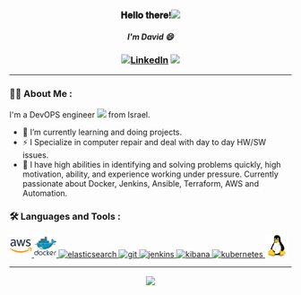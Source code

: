 
<h3 align="center">𝐇𝐞𝐥𝐥𝐨 𝐭𝐡𝐞𝐫𝐞!<img src="https://raw.githubusercontent.com/MartinHeinz/MartinHeinz/master/wave.gif" width="30px">
<h5 align="center">I'm David 😄 
<h3 align="center"><a href="https://www.linkedin.com/in/davidgman/" target="_blank"><img src="https://img.shields.io/badge/LinkedIn-%230077B5.svg?&style=flat-square&logo=linkedin&logoColor=white" alt="LinkedIn"></a>
<img src="https://img.shields.io/static/v1?label=DevOPS&message=Enthusiast&color=red" />

---

### :woman_technologist: About Me :

 I'm a DevOPS engineer <img src="https://media.giphy.com/media/WUlplcMpOCEmTGBtBW/giphy.gif" width="30">  from Israel.
 - :telescope: I’m currently learning and doing projects.
 - :zap: I Specialize in computer repair and deal with day to day HW/SW issues.
 - :seedling: I have high abilities in identifying and solving problems quickly, high motivation, ability, and experience working under pressure. 
 Currently passionate about Docker, Jenkins, Ansible, Terraform, AWS and Automation.

### :hammer_and_wrench: Languages and Tools :

<a href="https://aws.amazon.com" target="_blank" rel="noreferrer"> <img src="https://raw.githubusercontent.com/devicons/devicon/master/icons/amazonwebservices/amazonwebservices-original-wordmark.svg" alt="aws" width="40" height="40"/> <a href="https://www.docker.com/" target="_blank" rel="noreferrer"> <img src="https://raw.githubusercontent.com/devicons/devicon/master/icons/docker/docker-original-wordmark.svg" alt="docker" width="40" height="40"/> </a> <a href="https://www.elastic.co" target="_blank" rel="noreferrer"> <img src="https://www.vectorlogo.zone/logos/elastic/elastic-icon.svg" alt="elasticsearch" width="40" height="40"/> </a> <a href="https://git-scm.com/" target="_blank" rel="noreferrer"> <img src="https://www.vectorlogo.zone/logos/git-scm/git-scm-icon.svg" alt="git" width="40" height="40"/> </a> <a href="https://www.jenkins.io" target="_blank" rel="noreferrer"> <img src="https://www.vectorlogo.zone/logos/jenkins/jenkins-icon.svg" alt="jenkins" width="40" height="40"/> </a> <a href="https://www.elastic.co/kibana" target="_blank" rel="noreferrer"> <img src="https://www.vectorlogo.zone/logos/elasticco_kibana/elasticco_kibana-icon.svg" alt="kibana" width="40" height="40"/> </a> <a href="https://kubernetes.io" target="_blank" rel="noreferrer"> <img src="https://www.vectorlogo.zone/logos/kubernetes/kubernetes-icon.svg" alt="kubernetes" width="40" height="40"/> </a> <a href="https://www.linux.org/" target="_blank" rel="noreferrer"> <img src="https://raw.githubusercontent.com/devicons/devicon/master/icons/linux/linux-original.svg" alt="linux" width="40" height="40"/> </a>


---

<p align="center"> <img align="center" src="https://github-readme-stats.vercel.app/api/top-langs/?username=dvdgitman&theme=dark&layout=compact" />

<!--
**dvdgitman/dvdgitman** is a ✨ _special_ ✨ repository because its `README.md` (this file) appears on your GitHub profile.

Here are some ideas to get you started:

- 🔭 I’m currently working on ...
- 🌱 I’m currently learning ...
- 👯 I’m looking to collaborate on ...
- 🤔 I’m looking for help with ...
- 💬 Ask me about ...
- 📫 How to reach me: ...
- 😄 Pronouns: ...
- ⚡ Fun fact: ...
-->
 

